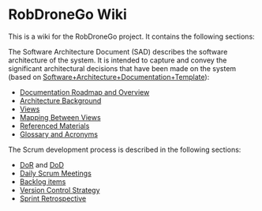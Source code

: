 # RobDroneGo Wiki

This is a wiki for the RobDroneGo project. It contains the following sections:

The Software Architecture Document (SAD) describes the software architecture of the system. It is intended to capture and convey the significant architectural decisions that have been made on the system (based on [Software+Architecture+Documentation+Template](https://wiki.sei.cmu.edu/confluence/display/SAD/Software+Architecture+Documentation+Template)):

* [Documentation Roadmap and Overview](RoadmapOverview.md)
* [Architecture Background](Background.md)
* [Views](Views.md)
* [Mapping Between Views](Mapping.md)
* [Referenced Materials](References.md)
* [Glossary and Acronyms](Glossary&Acronyms.md)

The Scrum development process is described in the following sections:

* [DoR](DoR.md) and [DoD](DoD.md)
* [Daily Scrum Meetings](Daily%20Scrum%20Meetings.md)
* [Backlog items](Backlog%20Items.md)
* [Version Control Strategy](Version%20Control%20Strategy.md)
* [Sprint Retrospective](Sprint%20Retrospective.md)